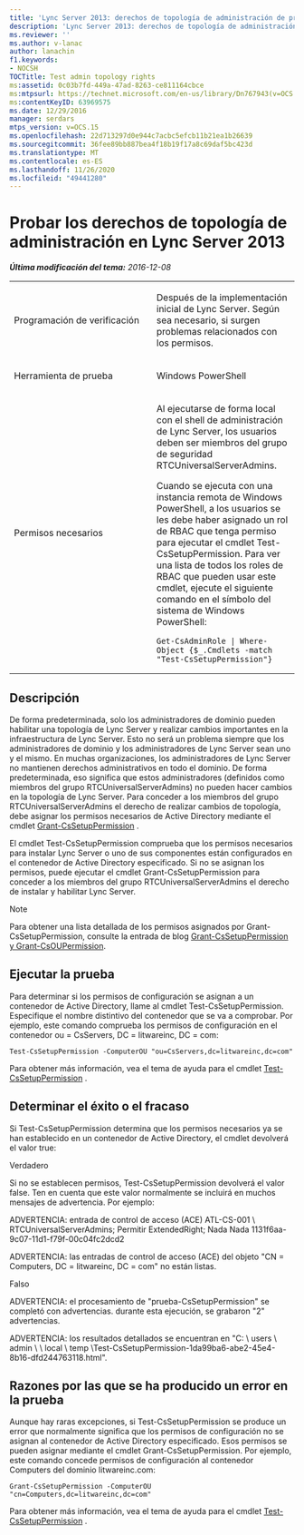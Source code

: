 ```yaml
---
title: 'Lync Server 2013: derechos de topología de administración de pruebas'
description: 'Lync Server 2013: derechos de topología de administración de pruebas.'
ms.reviewer: ''
ms.author: v-lanac
author: lanachin
f1.keywords:
- NOCSH
TOCTitle: Test admin topology rights
ms:assetid: 0c03b7fd-449a-47ad-8263-ce811164cbce
ms:mtpsurl: https://technet.microsoft.com/en-us/library/Dn767943(v=OCS.15)
ms:contentKeyID: 63969575
ms.date: 12/29/2016
manager: serdars
mtps_version: v=OCS.15
ms.openlocfilehash: 22d713297d0e944c7acbc5efcb11b21ea1b26639
ms.sourcegitcommit: 36fee89bb887bea4f18b19f17a8c69daf5bc423d
ms.translationtype: MT
ms.contentlocale: es-ES
ms.lasthandoff: 11/26/2020
ms.locfileid: "49441280"
---
```

# <a name="test-admin-topology-rights-in-lync-server-2013"></a>Probar los derechos de topología de administración en Lync Server 2013

<div data-xmlns="http://www.w3.org/1999/xhtml">

<div class="topic" data-xmlns="http://www.w3.org/1999/xhtml" data-msxsl="urn:schemas-microsoft-com:xslt" data-cs="https://msdn.microsoft.com/">

<div data-asp="https://msdn2.microsoft.com/asp">



</div>

<div id="mainSection">

<div id="mainBody">

<span> </span>

_**Última modificación del tema:** 2016-12-08_


<table>
<colgroup>
<col style="width: 50%" />
<col style="width: 50%" />
</colgroup>
<tbody>
<tr class="odd">
<td><p>Programación de verificación</p></td>
<td><p>Después de la implementación inicial de Lync Server. Según sea necesario, si surgen problemas relacionados con los permisos.</p></td>
</tr>
<tr class="even">
<td><p>Herramienta de prueba</p></td>
<td><p>Windows PowerShell</p></td>
</tr>
<tr class="odd">
<td><p>Permisos necesarios</p></td>
<td><p>Al ejecutarse de forma local con el shell de administración de Lync Server, los usuarios deben ser miembros del grupo de seguridad RTCUniversalServerAdmins.</p>
<p>Cuando se ejecuta con una instancia remota de Windows PowerShell, a los usuarios se les debe haber asignado un rol de RBAC que tenga permiso para ejecutar el cmdlet Test-CsSetupPermission. Para ver una lista de todos los roles de RBAC que pueden usar este cmdlet, ejecute el siguiente comando en el símbolo del sistema de Windows PowerShell:</p>
<pre><code>Get-CsAdminRole | Where-Object {$_.Cmdlets -match &quot;Test-CsSetupPermission&quot;}</code></pre></td>
</tr>
</tbody>
</table>


<div>

## <a name="description"></a>Descripción

De forma predeterminada, solo los administradores de dominio pueden habilitar una topología de Lync Server y realizar cambios importantes en la infraestructura de Lync Server. Esto no será un problema siempre que los administradores de dominio y los administradores de Lync Server sean uno y el mismo. En muchas organizaciones, los administradores de Lync Server no mantienen derechos administrativos en todo el dominio. De forma predeterminada, eso significa que estos administradores (definidos como miembros del grupo RTCUniversalServerAdmins) no pueden hacer cambios en la topología de Lync Server. Para conceder a los miembros del grupo RTCUniversalServerAdmins el derecho de realizar cambios de topología, debe asignar los permisos necesarios de Active Directory mediante el cmdlet [Grant-CsSetupPermission](https://docs.microsoft.com/powershell/module/skype/Grant-CsSetupPermission) .

El cmdlet Test-CsSetupPermission comprueba que los permisos necesarios para instalar Lync Server o uno de sus componentes están configurados en el contenedor de Active Directory especificado. Si no se asignan los permisos, puede ejecutar el cmdlet Grant-CsSetupPermission para conceder a los miembros del grupo RTCUniversalServerAdmins el derecho de instalar y habilitar Lync Server.

<div>


> [!NOTE]  
> Para obtener una lista detallada de los permisos asignados por Grant-CsSetupPermission, consulte la entrada de blog <A href="https://blogs.technet.com/b/jenstr/archive/2011/02/07/grant-cssetuppermission-and-grant-csoupermission.aspx">Grant-CsSetupPermission y Grant-CsOUPermission</A>.



</div>

</div>

<div>

## <a name="running-the-test"></a>Ejecutar la prueba

Para determinar si los permisos de configuración se asignan a un contenedor de Active Directory, llame al cmdlet Test-CsSetupPermission. Especifique el nombre distintivo del contenedor que se va a comprobar. Por ejemplo, este comando comprueba los permisos de configuración en el contenedor ou = CsServers, DC = litwareinc, DC = com:

    Test-CsSetupPermission -ComputerOU "ou=CsServers,dc=litwareinc,dc=com"

Para obtener más información, vea el tema de ayuda para el cmdlet [Test-CsSetupPermission](https://docs.microsoft.com/powershell/module/skype/Test-CsSetupPermission) .

</div>

<div>

## <a name="determining-success-or-failure"></a>Determinar el éxito o el fracaso

Si Test-CsSetupPermission determina que los permisos necesarios ya se han establecido en un contenedor de Active Directory, el cmdlet devolverá el valor true:

Verdadero

Si no se establecen permisos, Test-CsSetupPermission devolverá el valor false. Ten en cuenta que este valor normalmente se incluirá en muchos mensajes de advertencia. Por ejemplo:

ADVERTENCIA: entrada de control de acceso (ACE) ATL-CS-001 \\ RTCUniversalServerAdmins; Permitir ExtendedRight; Nada Nada 1131f6aa-9c07-11d1-f79f-00c04fc2dcd2

ADVERTENCIA: las entradas de control de acceso (ACE) del objeto "CN = Computers, DC = litwareinc, DC = com" no están listas.

Falso

ADVERTENCIA: el procesamiento de "prueba-CsSetupPermission" se completó con advertencias. durante esta ejecución, se grabaron "2" advertencias.

ADVERTENCIA: los resultados detallados se encuentran en "C: \\ users \\ admin \\ \\ local \\ temp \\Test-CsSetupPermission-1da99ba6-abe2-45e4-8b16-dfd244763118.html".

</div>

<div>

## <a name="reasons-why-the-test-might-have-failed"></a>Razones por las que se ha producido un error en la prueba

Aunque hay raras excepciones, si Test-CsSetupPermission se produce un error que normalmente significa que los permisos de configuración no se asignan al contenedor de Active Directory especificado. Esos permisos se pueden asignar mediante el cmdlet Grant-CsSetupPermission. Por ejemplo, este comando concede permisos de configuración al contenedor Computers del dominio litwareinc.com:

    Grant-CsSetupPermission -ComputerOU "cn=Computers,dc=litwareinc,dc=com"

Para obtener más información, vea el tema de ayuda para el cmdlet [Test-CsSetupPermission](https://docs.microsoft.com/powershell/module/skype/Test-CsSetupPermission) .

</div>

</div>

<span> </span>

</div>

</div>

</div>


